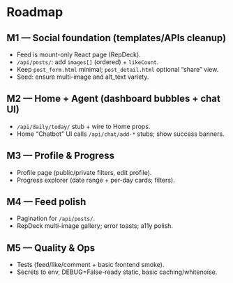 # Roadmap

## M1 — Social foundation (templates/APIs cleanup)
- Feed is mount-only React page (RepDeck).
- `/api/posts/`: add `images[]` (ordered) + `likeCount`.
- Keep `post_form.html` minimal; `post_detail.html` optional “share” view.
- Seed: ensure multi-image and alt_text variety.

## M2 — Home + Agent (dashboard bubbles + chat UI)
- `/api/daily/today/` stub + wire to Home props.
- Home “Chatbot” UI calls `/api/chat/add-*` stubs; show success banners.

## M3 — Profile & Progress
- Profile page (public/private filters, edit profile).
- Progress explorer (date range + per-day cards; filters).

## M4 — Feed polish
- Pagination for `/api/posts/`.
- RepDeck multi-image gallery; error toasts; a11y polish.

## M5 — Quality & Ops
- Tests (feed/like/comment + basic frontend smoke).
- Secrets to env, DEBUG=False-ready static, basic caching/whitenoise.
